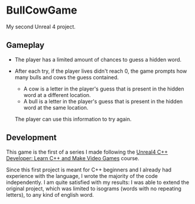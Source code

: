 # BullCowGame

My second Unreal 4 project.

## Gameplay

- The player has a limited amount of chances to guess a hidden word.
- After each try, if the player lives didn't reach 0, the game prompts how many bulls and cows the guess contained.
  - A cow is a letter in the player's guess that is present in the hidden word at a different location.
  - A bull is a letter in the player's guess that is present in the hidden word at the same location.

  The player can use this information to try again.

## Development

This game is the first of a series I made following the [Unreal4 C++ Developer: Learn C++ and Make Video Games](https://www.gamedev.tv/p/learn-unreal-engine-c-developer-4-22-for-video-game-development?coupon=1D3ABAD8) course.

Since this first project is meant for C++ beginners and I already had experience with the language, I wrote the majority of the code independently. I am quite satisfied with my results: I was able to extend the original project, which was limited to isograms (words with no repeating letters), to any kind of english word.
